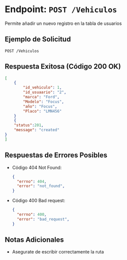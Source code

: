 
# Endpoint: `POST /Vehiculos`

Permite añadir un nuevo registro en la tabla de usuarios

## Ejemplo de Solicitud
```http
POST /Vehiculos
```

## Respuesta Exitosa (Código 200 OK)
```json
[
    {
        "id_vehiculo": 1,
        "id_usuaario": "2",
        "marca": "Ford",
        "Modelo": "Focus",
        "año": "Focus",
        "Placo": "LMN456"
    }
    {
    "status":201,
    "message": "created"
}
]
```

## Respuestas de Errores Posibles
- Código 404 Not Found:

  ```json
  {
    "errno": 404,
    "error": "not_found",
  }
  ```

- Código 400 Bad request:
  ```json
  {
    "errno": 400,
    "error": "bad_request",
  }
  ``` 

## Notas Adicionales

- Asegurate de escribir correctamente la ruta